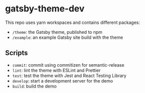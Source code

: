 # gatsby-theme-dev

This repo uses yarn workspaces and contains different packages:

- `/theme`: the Gatsby theme, published to npm
- `/example`: an example Gatsby site build with the theme

## Scripts

- `commit`: commit using commitizen for semantic-release
- `lint`: lint the theme with ESLint and Prettier
- `test`: test the theme with Jest and React Testing Library
- `develop`: start a development server for the demo
- `build`: build the demo
